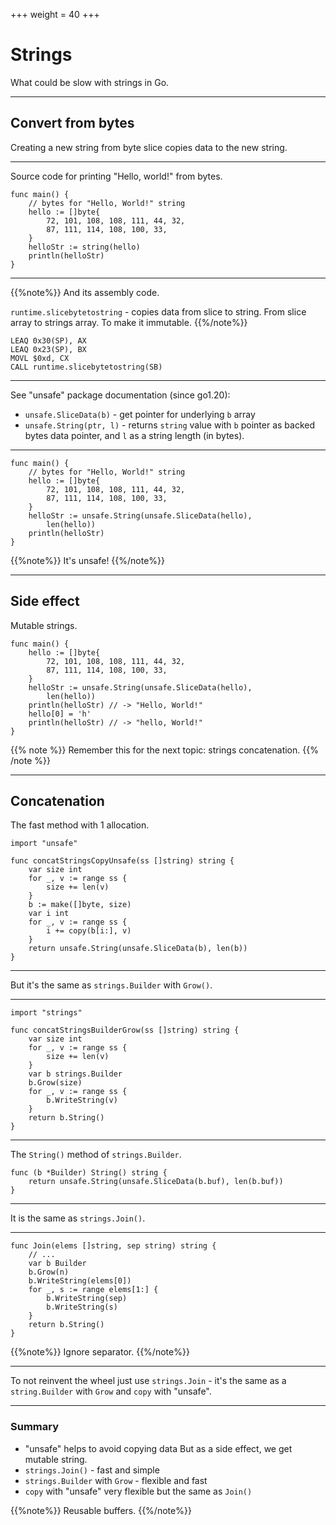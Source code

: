 +++
weight = 40
+++

# Strings

What could be slow with strings in Go.

---

## Convert from bytes

Creating a new string from byte slice copies data to the new
string.

---

Source code for printing "Hello, world!" from bytes.

```go{|7}
func main() {
	// bytes for "Hello, World!" string
	hello := []byte{
		72, 101, 108, 108, 111, 44, 32,
		87, 111, 114, 108, 100, 33,
	}
	helloStr := string(hello)
	println(helloStr)
}
```

---

{{%note%}}
And its assembly code.

`runtime.slicebytetostring` - copies data from slice to string.
From slice array to strings array.
To make it immutable.
{{%/note%}}

```x86asm{4}
LEAQ 0x30(SP), AX			
LEAQ 0x23(SP), BX			
MOVL $0xd, CX				
CALL runtime.slicebytetostring(SB)	
```

---

See "unsafe" package documentation (since go1.20):
 - `unsafe.SliceData(b)` - get pointer for underlying `b` array
 - `unsafe.String(ptr, l)` - returns `string` value with `b` pointer as backed
 bytes data pointer, and `l` as a string length (in bytes).

---

```go{7-8}
func main() {
	// bytes for "Hello, World!" string
	hello := []byte{
		72, 101, 108, 108, 111, 44, 32,
		87, 111, 114, 108, 100, 33,
	}
	helloStr := unsafe.String(unsafe.SliceData(hello),
		len(hello))
	println(helloStr)
}
```

{{%note%}}
It's unsafe!
{{%/note%}}

---

## Side effect

Mutable strings.

```go{8-10}
func main() {
	hello := []byte{
		72, 101, 108, 108, 111, 44, 32,
		87, 111, 114, 108, 100, 33,
	}
	helloStr := unsafe.String(unsafe.SliceData(hello),
		len(hello))
	println(helloStr) // -> "Hello, World!"
	hello[0] = 'h'
	println(helloStr) // -> "hello, World!"
}
```

{{% note %}}
Remember this for the next topic: strings concatenation.
{{% /note %}}

---

## Concatenation

The fast method with 1 allocation.

```go{|4-7|4,8|9-12|8,13}
import "unsafe"

func concatStringsCopyUnsafe(ss []string) string {
    var size int
    for _, v := range ss {
        size += len(v)
    }
    b := make([]byte, size)
    var i int
    for _, v := range ss {
        i += copy(b[i:], v)
    }
    return unsafe.String(unsafe.SliceData(b), len(b))
}
```

---

But it's the same as `strings.Builder` with `Grow()`.

---

```go{8,10-13|4-7,9}
import "strings"

func concatStringsBuilderGrow(ss []string) string {
    var size int
    for _, v := range ss {
        size += len(v)
    }
    var b strings.Builder
    b.Grow(size)
    for _, v := range ss {
        b.WriteString(v)
    }
    return b.String()
}
```

---

The `String()` method of `strings.Builder`.

```go{}
func (b *Builder) String() string {
	return unsafe.String(unsafe.SliceData(b.buf), len(b.buf))
}
```

---

It is the same as `strings.Join()`.

---

```go{4,5,6,8-10}
func Join(elems []string, sep string) string {
    // ...
    var b Builder
    b.Grow(n)
    b.WriteString(elems[0])
    for _, s := range elems[1:] {
        b.WriteString(sep)
        b.WriteString(s)
    }
    return b.String()
}
```

{{%note%}}
Ignore separator.
{{%/note%}}

---

To not reinvent the wheel just use `strings.Join` - it's the same
as a `string.Builder` with `Grow` and `copy` with "unsafe".

---

### Summary

 - "unsafe" helps to avoid copying data
But as a side effect, we get mutable string.
 - `strings.Join()` - fast and simple
 - `strings.Builder` with `Grow` - flexible and fast
 - `copy` with "unsafe" very flexible but the same as `Join()`

{{%note%}}
Reusable buffers.
{{%/note%}}

